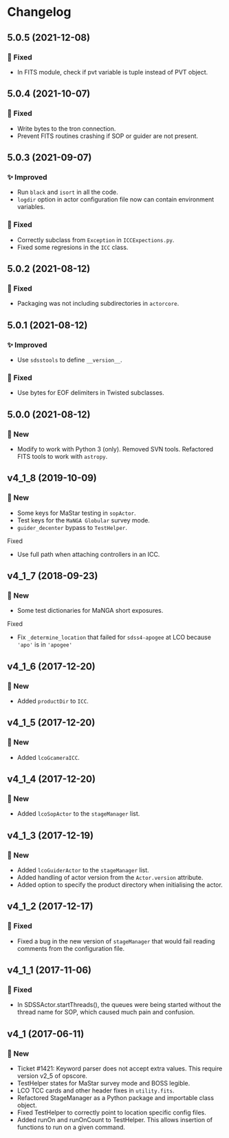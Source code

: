 # Changelog

## 5.0.5 (2021-12-08)

### 🔧 Fixed

* In FITS module, check if pvt variable is tuple instead of PVT object.


## 5.0.4 (2021-10-07)

### 🔧 Fixed

* Write bytes to the tron connection.
* Prevent FITS routines crashing if SOP or guider are not present.


## 5.0.3 (2021-09-07)

### ✨ Improved

* Run `black` and `isort` in all the code.
* `logdir` option in actor configuration file now can contain environment variables.

### 🔧 Fixed

* Correctly subclass from `Exception` in `ICCExpections.py`.
* Fixed some regresions in the `ICC` class.


## 5.0.2 (2021-08-12)

### 🔧 Fixed

* Packaging was not including subdirectories in `actorcore`.


## 5.0.1 (2021-08-12)

### ✨ Improved

* Use `sdsstools` to define `__version__`.

### 🔧 Fixed

* Use bytes for EOF delimiters in Twisted subclasses.


## 5.0.0 (2021-08-12)

### 🚀 New

* Modify to work with Python 3 (only). Removed SVN tools. Refactored FITS tools to work with `astropy`.


## v4_1_8 (2019-10-09)

### 🚀 New

* Some keys for MaStar testing in `sopActor`.
* Test keys for the `MaNGA Globular` survey mode.
* `guider_decenter` bypass to `TestHelper`.

Fixed

* Use full path when attaching controllers in an ICC.


## v4_1_7 (2018-09-23)

### 🚀 New

* Some test dictionaries for MaNGA short exposures.

Fixed

* Fix `_determine_location` that failed for `sdss4-apogee` at LCO because `'apo'` is in `'apogee'`


## v4_1_6 (2017-12-20)

### 🚀 New

* Added `productDir` to `ICC`.


## v4_1_5 (2017-12-20)

### 🚀 New

* Added `lcoGcameraICC`.


## v4_1_4 (2017-12-20)

### 🚀 New

* Added `lcoSopActor` to the `stageManager` list.


## v4_1_3 (2017-12-19)

### 🚀 New

* Added `lcoGuiderActor` to the `stageManager` list.
* Added handling of actor version from the `Actor.version` attribute.
* Added option to specify the product directory when initialising the actor.


## v4_1_2 (2017-12-17)

### 🔧 Fixed

* Fixed a bug in the new version of `stageManager` that would fail reading comments from the configuration file.


## v4_1_1 (2017-11-06)

### 🔧 Fixed

* In SDSSActor.startThreads(), the queues were being started without the thread name for SOP, which caused much pain and confusion.


## v4_1 (2017-06-11)

### 🚀 New

* Ticket #1421: Keyword parser does not accept extra values. This require version v2_5 of opscore.
* TestHelper states for MaStar survey mode and BOSS legible.
* LCO TCC cards and other header fixes in `utility.fits`.
* Refactored StageManager as a Python package and importable class object.
* Fixed TestHelper to correctly point to location specific config files.
* Added runOn and runOnCount to TestHelper.  This allows insertion of functions to run on a given command.
